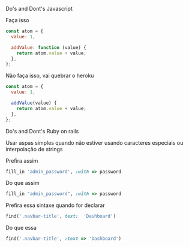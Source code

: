 Do's and Dont's Javascript

 Faça isso 
```javascript
const atom = { 
  value: 1,

  addValue: function (value) {
    return atom.value + value;
  },
};
```
 Não faça isso, vai quebrar o heroku 
```javascript
const atom = {
  value: 1,

  addValue(value) {
    return atom.value + value;
  },
};
```

Do's and Dont's Ruby on rails

Usar aspas simples quando não estiver usando caracteres especiais ou interpolação de strings

Prefira assim
```ruby
fill_in 'admin_password', :with => password
```
Do que assim
```ruby
fill_in "admin_password", :with => password
```
Prefira  essa sintaxe quando for declarar
```ruby
find('.navbar-title', text:  'Dashboard')
```
Do que essa 
```ruby
find('.navbar-title', :text => 'Dashboard')
```
